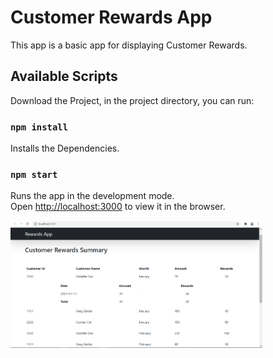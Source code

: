 # Customer Rewards App

This app is a basic app for displaying Customer Rewards.

## Available Scripts

Download the Project, in the project directory, you can run:

### `npm install`

Installs the Dependencies.


### `npm start`

Runs the app in the development mode.\
Open [http://localhost:3000](http://localhost:3000) to view it in the browser.


<img src="public/assets/rewards_app.png" width="80%">
